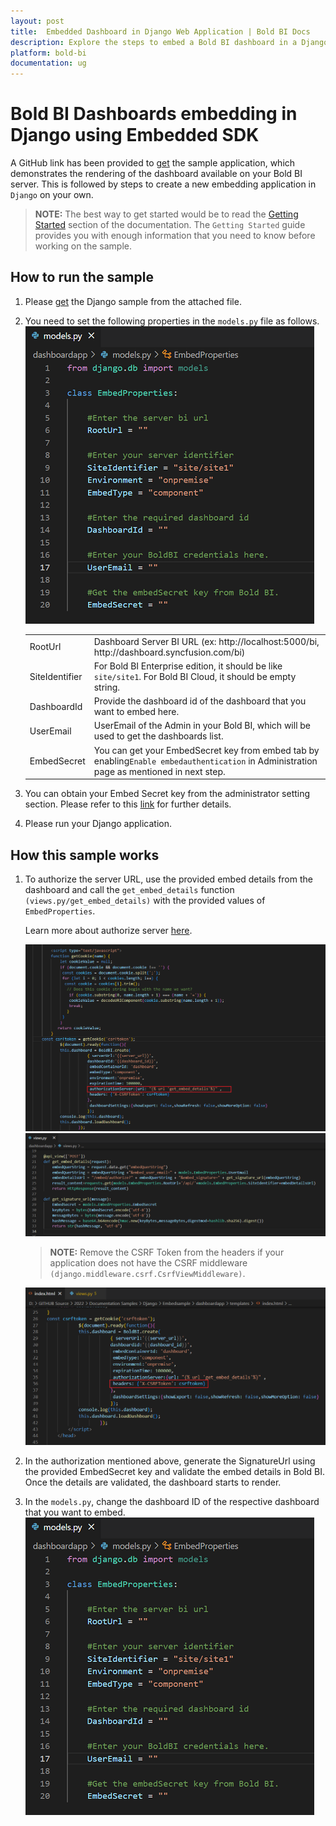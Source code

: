 ```yaml
---
layout: post
title:  Embedded Dashboard in Django Web Application | Bold BI Docs
description: Explore the steps to embed a Bold BI dashboard in a Django web application with a demo sample walkthrough.
platform: bold-bi
documentation: ug
---
```


# Bold BI Dashboards embedding in Django using Embedded SDK

A GitHub link has been provided to [get](https://github.com/boldbi/django-sample) the sample application, which demonstrates the rendering of the dashboard available on your Bold BI server. This is followed by steps to create a new embedding application in `Django` on your own.

> **NOTE:** The best way to get started would be to read the [Getting Started](/getting-started/embedding-in-your-application/) section of the documentation. The `Getting Started` guide provides you with enough information that you need to know before working on the sample.     

## How to run the sample

 1. Please [get](https://github.com/boldbi/django-sample) the Django sample from the attached file.

 2. You need to set the following properties in the `models.py` file as follows.
    ![Embed Properties](/static/assets/javascript/sample/images/django-props.png#max-width=75%)

    <meta charset="utf-8"/>
    <table>
    <tbody>
        <tr>
            <td align="left">RootUrl</td>
            <td align="left">Dashboard Server BI URL (ex: http://localhost:5000/bi, http://dashboard.syncfusion.com/bi)</td>
        </tr>
        <tr>
            <td align="left">SiteIdentifier</td>
            <td align="left">For Bold BI Enterprise edition, it should be like <code>site/site1</code>. For Bold BI Cloud, it should be empty string.</td>
        </tr>
        <tr>
        <td align="left">DashboardId</td>
            <td align="left">Provide the dashboard id of the dashboard that you want to embed here.</td>
        </tr>
        <tr>
            <td align="left">UserEmail</td>
            <td align="left">UserEmail of the Admin in your Bold BI, which will be used to get the dashboards list.</td>
        </tr>
        <tr>
        <td align="left">EmbedSecret</td>
            <td align="left">You can get your EmbedSecret key from embed tab by enabling<code>Enable embedauthentication</code> in Administration page as mentioned in next step.</td>
        </tr>    
    </tbody>
    </table>

 3. You can obtain your Embed Secret key from the administrator setting section. Please refer to this [link](/site-administration/embed-settings/) for further details.

 4. Please run your Django application.

## How this sample works

 1. To authorize the server URL, use the provided embed details from the dashboard and call the `get_embed_details` function `(views.py/get_embed_details)` with the provided values of `EmbedProperties`.
 
    Learn more about authorize server [here](/security-configuration/authorize-server/).
    
    ![Authorize Server URL](/static/assets/javascript/sample/images/django-api.png)
    ![Get Embed Details](/static/assets/javascript/sample/images/django-authorize.png)

    > **NOTE:** Remove the CSRF Token from the headers if your application does not have the CSRF middleware `(django.middleware.csrf.CsrfViewMiddleware)`.
    
    ![CSRF Token](/static/assets/javascript/sample/images/django_csrf_token.png)

 2. In the authorization mentioned above, generate the SignatureUrl using the provided EmbedSecret key and validate the embed details in Bold BI. Once the details are validated, the dashboard starts to render.

 3. In the `models.py`, change the dashboard ID of the respective dashboard that you want to embed.
    ![Set Dashboard Id](/static/assets/javascript/sample/images/django-props.png)